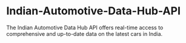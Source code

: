 # Indian-Automotive-Data-Hub-API
The Indian Automotive Data Hub API offers real-time access to comprehensive and up-to-date data on the latest cars in India.
